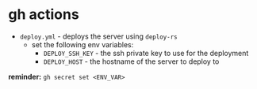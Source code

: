 # gh actions

- `deploy.yml` - deploys the server using `deploy-rs`
  - set the following env variables:
    - `DEPLOY_SSH_KEY` - the ssh private key to use for the deployment
    - `DEPLOY_HOST` - the hostname of the server to deploy to

**reminder:** `gh secret set <ENV_VAR>`
